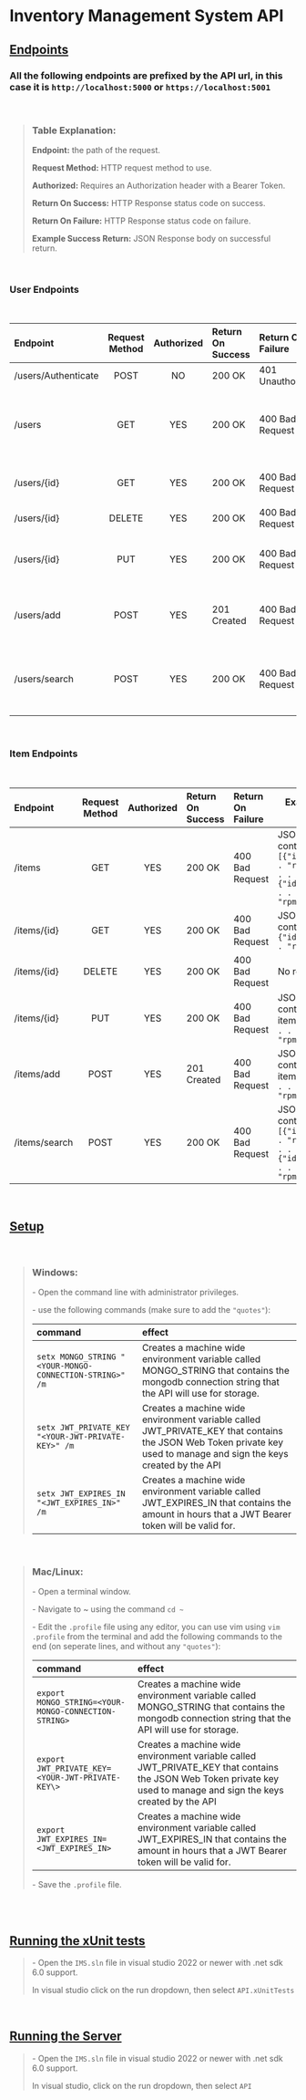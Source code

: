 # Inventory Management System API

## <u>Endpoints</u>

### All the following endpoints are prefixed by the API url, in this case it is `http://localhost:5000` or `https://localhost:5001`

<br/>

> ### **Table Explanation:**
>
> **Endpoint:** the path of the request.<br/>
>
> **Request Method:** HTTP request method to use.<br/>
>
> **Authorized:** Requires an Authorization header with a Bearer Token.<br/>
>
> **Return On Success:** HTTP Response status code on success. <br/>
>
> **Return On Failure:** HTTP Response status code on failure. <br/>
>
> **Example Success Return:** JSON Response body on successful return. <br/>

<br/>

### User Endpoints

<br/>

| Endpoint            | Request Method | Authorized | Return On Success | Return On Failure | Example Success Return                                                                                                          |
| :------------------ | :------------: | :--------: | :---------------- | :---------------- | ------------------------------------------------------------------------------------------------------------------------------- |
| /users/Authenticate |      POST      |     NO     | 200 OK            | 401 Unauthorized  | JSON containing token: `{"token":"someToken"} `                                                                                 |
| /users              |      GET       |    YES     | 200 OK            | 400 Bad Request   | JSON array containing users: `[{"id":"someId", . . . "salt":"someSalt"}, . . . {"id":"AnotherId", . . . "salt":"AnotherSalt"}]` |
| /users/{id}         |      GET       |    YES     | 200 OK            | 400 Bad Request   | JSON Object containing user: `{"id":"someId", . . . "salt":"someSalt"}`                                                         |
| /users/{id}         |     DELETE     |    YES     | 200 OK            | 400 Bad Request   | No return body                                                                                                                  |
| /users/{id}         |      PUT       |    YES     | 200 OK            | 400 Bad Request   | JSON Object containing updated user: `{"id":"someId", . . . "salt":"someSalt"}`                                                 |
| /users/add          |      POST      |    YES     | 201 Created       | 400 Bad Request   | JSON Object containing inserted user: `{"id":"someId", . . . "salt":"someSalt"}`                                                |
| /users/search       |      POST      |    YES     | 200 OK            | 400 Bad Request   | JSON array containing users: `[{"id":"someId", . . . "salt":"someSalt"}, . . . {"id":"AnotherId", . . . "salt":"AnotherSalt"}]` |

<br/>

### Item Endpoints

<br/>

| Endpoint      | Request Method | Authorized | Return On Success | Return On Failure | Example Success Return                                                                                                     |
| :------------ | :------------: | :--------: | :---------------- | :---------------- | -------------------------------------------------------------------------------------------------------------------------- |
| /items        |      GET       |    YES     | 200 OK            | 400 Bad Request   | JSON array containing item: `[{"id":"someId", . . . "rpm":"someRPM"}, . . . {"id":"AnotherId", . . . "rpm":"AnotherRPM"}]` |
| /items/{id}   |      GET       |    YES     | 200 OK            | 400 Bad Request   | JSON Object containing item: `{"id":"someId", . . . "rpm":"someRPM"}`                                                      |
| /items/{id}   |     DELETE     |    YES     | 200 OK            | 400 Bad Request   | No return body                                                                                                             |
| /items/{id}   |      PUT       |    YES     | 200 OK            | 400 Bad Request   | JSON Object containing updated item: `{"id":"someId", . . . "rpm":"someRPM"}`                                              |
| /items/add    |      POST      |    YES     | 201 Created       | 400 Bad Request   | JSON Object containing inserted item: `{"id":"someId", . . . "rpm":"someRPM"}`                                             |
| /items/search |      POST      |    YES     | 200 OK            | 400 Bad Request   | JSON array containing item: `[{"id":"someId", . . . "rpm":"someRPM"}, . . . {"id":"AnotherId", . . . "rpm":"AnotherRPM"}]` |

<br/>

## <u>Setup</u>

<br/>

> ### **Windows:**
>
> \- Open the command line with administrator privileges.
>
> \- use the following commands (make sure to add the `"quotes"`): <br/>
>
> | command                                                 | effect                                                                                                                                                              |
> | :------------------------------------------------------ | :------------------------------------------------------------------------------------------------------------------------------------------------------------------ |
> | `setx MONGO_STRING "<YOUR-MONGO-CONNECTION-STRING>" /m` | Creates a machine wide environment variable called MONGO_STRING that contains the mongodb connection string that the API will use for storage.                      |
> | `setx JWT_PRIVATE_KEY "<YOUR-JWT-PRIVATE-KEY>" /m`      | Creates a machine wide environment variable called JWT_PRIVATE_KEY that contains the JSON Web Token private key used to manage and sign the keys created by the API |
> | `setx JWT_EXPIRES_IN "<JWT_EXPIRES_IN>" /m`             | Creates a machine wide environment variable called JWT_EXPIRES_IN that contains the amount in hours that a JWT Bearer token will be valid for.                      |

<br/>

> ### **Mac/Linux:**
>
> \- Open a terminal window.
>
> \- Navigate to ~ using the command `cd ~`
>
> \- Edit the `.profile` file using any editor, you can use vim using `vim .profile` from the terminal and add the following commands to the end (on seperate lines, and without any `"quotes"`):
>
> | command                                              | effect                                                                                                                                                              |
> | :--------------------------------------------------- | :------------------------------------------------------------------------------------------------------------------------------------------------------------------ |
> | `export MONGO_STRING=<YOUR-MONGO-CONNECTION-STRING>` | Creates a machine wide environment variable called MONGO_STRING that contains the mongodb connection string that the API will use for storage.                      |
> | `export JWT_PRIVATE_KEY=<YOUR-JWT-PRIVATE-KEY\>`     | Creates a machine wide environment variable called JWT_PRIVATE_KEY that contains the JSON Web Token private key used to manage and sign the keys created by the API |
> | `export JWT_EXPIRES_IN=<JWT_EXPIRES_IN>`             | Creates a machine wide environment variable called JWT_EXPIRES_IN that contains the amount in hours that a JWT Bearer token will be valid for.                      |
>
> \- Save the `.profile` file.

<br/>
<br/>

## <u>Running the xUnit tests</u>

> \- Open the `IMS.sln` file in visual studio 2022 or newer with .net sdk 6.0 support.
>
> In visual studio click on the run dropdown, then select `API.xUnitTests`

<br/>

## <u>Running the Server</u>

> \- Open the `IMS.sln` file in visual studio 2022 or newer with .net sdk 6.0 support.
>
> In visual studio, click on the run dropdown, then select `API`
